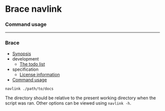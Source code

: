# Brace navlink
### Command usage

----
### Brace
* [Synopsis ](/home/nickali/Restarian/brace_navlink/docs_raw/usage.md)
* development
  * [The todo list](/home/nickali/Restarian/brace_navlink/docs_raw/usage.md)
* specification
  * [License information](/home/nickali/Restarian/brace_navlink/docs_raw/usage.md)
* [Command usage](/home/nickali/Restarian/brace_navlink/docs_raw/usage.md)

```navlink ./path/to/docs```

The directory should be relative to the present working directory when the script was ran. Other options can be viewed using ```navlink -h```.


